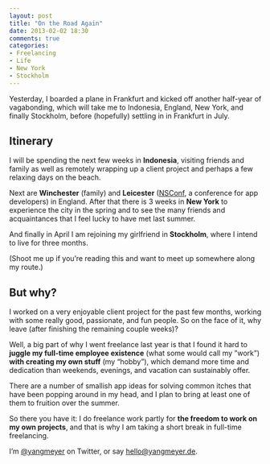 ```yaml
---
layout: post
title: "On the Road Again"
date: 2013-02-02 18:30
comments: true
categories: 
- Freelancing
- Life
- New York
- Stockholm
---
```

Yesterday, I boarded a plane in Frankfurt and kicked off another half-year of vagabonding, which will take me to Indonesia, England, New York, and finally Stockholm, before (hopefully) settling in in Frankfurt in July.
<!-- more -->

Itinerary
-------
I will be spending the next few weeks in **Indonesia**, visiting friends and family as well as remotely wrapping up a client project and perhaps a few relaxing days on the beach.

Next are **Winchester** (family) and **Leicester** ([NSConf](http://nsconference.com), a conference for app developers) in England. After that there is 3 weeks in **New York** to experience the city in the spring and to see the many friends and acquaintances that I feel lucky to have met last summer.

And finally in April I am rejoining my girlfriend in **Stockholm**, where I intend to live for three months.

(Shoot me up if you’re reading this and want to meet up somewhere along my route.)

But why?
--------
I worked on a very enjoyable client project for the past few months, working with some really good, passionate, and fun people. So on the face of it, why leave (after finishing the remaining couple weeks)?

Well, a big part of why I went freelance last year is that I found it hard to **juggle my full-time employee existence** (what some would call my ”work”) **with creating my own stuff** (my “hobby”), which demand more time and dedication than weekends, evenings, and vacation can sustainably offer.

There are a number of smallish app ideas for solving common itches that have been popping around in my head, and I plan to bring at least one of them to fruition over the summer.

So there you have it: I do freelance work partly for **the freedom to work on my own projects**, and that is why I am taking a short break in full-time freelancing.

I’m [@yangmeyer](http://twitter.com/yangmeyer) on Twitter, or say [hello@yangmeyer.de](mailto:hello@yangmeyer.de).